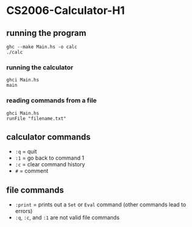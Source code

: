 # CS2006-Calculator-H1

## running the program
```
ghc --make Main.hs -o calc 
./calc
```

### running the calculator 
```
ghci Main.hs 
main
```

### reading commands from a file 
```
ghci Main.hs 
runFile "filename.txt"
```

## calculator commands 
- `:q` = quit
- `:1` = go back to command 1 
- `:c` = clear command history
- `#`  = comment

## file commands 
- `:print` = prints out a `Set` or `Eval` command (other commands lead to errors)
- `:q`, `:c`, and `:1` are not valid file commands
